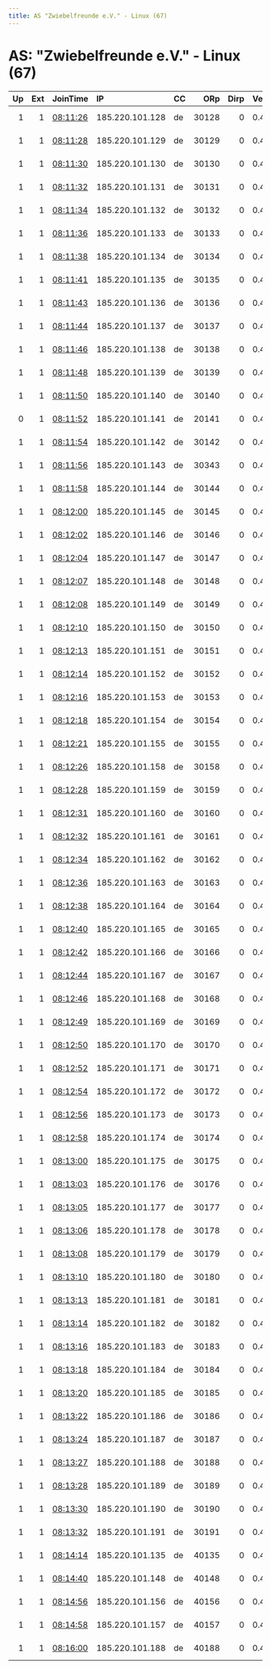 ```yaml
---
title: AS "Zwiebelfreunde e.V." - Linux (67)
---
```


# AS: "Zwiebelfreunde e.V." - Linux (67)

|   Up |   Ext | JoinTime                                                                                              | IP              | CC   |   ORp |   Dirp | Version   | Contact                   | Nickname    |   eFamMembers |
|-----:|------:|:------------------------------------------------------------------------------------------------------|:----------------|:-----|------:|-------:|:----------|:--------------------------|:------------|--------------:|
|    1 |     1 | [08:11:26](https://nusenu.github.io/OrNetStats/w/relay/B7DD945694DA77D9036CF3A084F339C728F21607.html) | 185.220.101.128 | de   | 30128 |      0 | 0.4.7.8   | url:relayon.org proof:uri | relayon2128 |             1 |
|    1 |     1 | [08:11:28](https://nusenu.github.io/OrNetStats/w/relay/B348B834AC816706182F8EB1C4E3A76D2C731585.html) | 185.220.101.129 | de   | 30129 |      0 | 0.4.7.8   | url:relayon.org proof:uri | relayon2129 |             1 |
|    1 |     1 | [08:11:30](https://nusenu.github.io/OrNetStats/w/relay/CC555730F763177F5E55D145D75B29EDBFAB0C85.html) | 185.220.101.130 | de   | 30130 |      0 | 0.4.7.13  | url:relayon.org proof:uri | relayon2130 |             1 |
|    1 |     1 | [08:11:32](https://nusenu.github.io/OrNetStats/w/relay/86561C416F81CFFFD46D6E85CAA525B65E29D045.html) | 185.220.101.131 | de   | 30131 |      0 | 0.4.7.8   | url:relayon.org proof:uri | relayon2131 |             1 |
|    1 |     1 | [08:11:34](https://nusenu.github.io/OrNetStats/w/relay/56605B9BE3A1F656EE1425B4C5A19F890A9602AA.html) | 185.220.101.132 | de   | 30132 |      0 | 0.4.7.13  | url:relayon.org proof:uri | relayon2132 |             1 |
|    1 |     1 | [08:11:36](https://nusenu.github.io/OrNetStats/w/relay/E65B0201991BC69E1514ACAE5199DE428DB9E661.html) | 185.220.101.133 | de   | 30133 |      0 | 0.4.7.8   | url:relayon.org proof:uri | relayon2133 |             1 |
|    1 |     1 | [08:11:38](https://nusenu.github.io/OrNetStats/w/relay/229F6B26B6EFB2F3366F4512125F238864259F4F.html) | 185.220.101.134 | de   | 30134 |      0 | 0.4.7.13  | url:relayon.org proof:uri | relayon2134 |             1 |
|    1 |     1 | [08:11:41](https://nusenu.github.io/OrNetStats/w/relay/F3ACE9E7F16AF056A36608C7936B6D9DA580FA37.html) | 185.220.101.135 | de   | 30135 |      0 | 0.4.7.13  | url:relayon.org proof:uri | relayon2135 |             1 |
|    1 |     1 | [08:11:43](https://nusenu.github.io/OrNetStats/w/relay/5EF59DDE1C9EAC5BD33EDF0EA5A4C2F45D796AF6.html) | 185.220.101.136 | de   | 30136 |      0 | 0.4.7.8   | url:relayon.org proof:uri | relayon2136 |             1 |
|    1 |     1 | [08:11:44](https://nusenu.github.io/OrNetStats/w/relay/4EBF461783B2B5210346246697FE9140949B3A88.html) | 185.220.101.137 | de   | 30137 |      0 | 0.4.7.13  | url:relayon.org proof:uri | relayon2137 |             1 |
|    1 |     1 | [08:11:46](https://nusenu.github.io/OrNetStats/w/relay/37041D3299AA7188B07C021D5487F1A2C6F16379.html) | 185.220.101.138 | de   | 30138 |      0 | 0.4.7.8   | url:relayon.org proof:uri | relayon2138 |             1 |
|    1 |     1 | [08:11:48](https://nusenu.github.io/OrNetStats/w/relay/BA44007C68E4D56D5032400778F4479C264F4AA9.html) | 185.220.101.139 | de   | 30139 |      0 | 0.4.7.13  | url:relayon.org proof:uri | relayon2139 |             1 |
|    1 |     1 | [08:11:50](https://nusenu.github.io/OrNetStats/w/relay/EBA56EB663A937CD85D8B6ABCD8FE15E5F660462.html) | 185.220.101.140 | de   | 30140 |      0 | 0.4.7.8   | url:relayon.org proof:uri | relayon2140 |             1 |
|    0 |     1 | [08:11:52](https://nusenu.github.io/OrNetStats/w/relay/4DA93DB8CC0F45BBD1EACBEF8045B7006C2D6A8E.html) | 185.220.101.141 | de   | 20141 |      0 | 0.4.7.13  | url:relayon.org proof:uri | relayon0341 |             1 |
|    1 |     1 | [08:11:54](https://nusenu.github.io/OrNetStats/w/relay/9DFA3A9596F1E6F877744AD42B29EAB87D689C46.html) | 185.220.101.142 | de   | 30142 |      0 | 0.4.7.8   | url:relayon.org proof:uri | relayon2142 |             1 |
|    1 |     1 | [08:11:56](https://nusenu.github.io/OrNetStats/w/relay/32EE1B9C4E37D2215CD4C367644D0E6C91E8837C.html) | 185.220.101.143 | de   | 30343 |      0 | 0.4.7.13  | url:relayon.org proof:uri | relayon2143 |             1 |
|    1 |     1 | [08:11:58](https://nusenu.github.io/OrNetStats/w/relay/EB4854605CD1200C7EBFBE2DFC9782DC0A4F77FD.html) | 185.220.101.144 | de   | 30144 |      0 | 0.4.7.13  | url:relayon.org proof:uri | relayon2144 |             1 |
|    1 |     1 | [08:12:00](https://nusenu.github.io/OrNetStats/w/relay/22D78D335F1CA1E3551002E9613A49600FCA22CD.html) | 185.220.101.145 | de   | 30145 |      0 | 0.4.7.13  | url:relayon.org proof:uri | relayon2145 |             1 |
|    1 |     1 | [08:12:02](https://nusenu.github.io/OrNetStats/w/relay/F53E53397CB3515CDD1E8EAEC0550C07A8CF27ED.html) | 185.220.101.146 | de   | 30146 |      0 | 0.4.7.8   | url:relayon.org proof:uri | relayon2146 |             1 |
|    1 |     1 | [08:12:04](https://nusenu.github.io/OrNetStats/w/relay/4DA00F87D0001B6B137AE2EF60A8AFB34D79A942.html) | 185.220.101.147 | de   | 30147 |      0 | 0.4.7.8   | url:relayon.org proof:uri | relayon2147 |             1 |
|    1 |     1 | [08:12:07](https://nusenu.github.io/OrNetStats/w/relay/9BF644833B8C4E1CE71E2041B85BB55980E79507.html) | 185.220.101.148 | de   | 30148 |      0 | 0.4.7.8   | url:relayon.org proof:uri | relayon2148 |             1 |
|    1 |     1 | [08:12:08](https://nusenu.github.io/OrNetStats/w/relay/12982C8D0E196BE50B9C449B815946B7D3FDB6FB.html) | 185.220.101.149 | de   | 30149 |      0 | 0.4.7.13  | url:relayon.org proof:uri | relayon2149 |             1 |
|    1 |     1 | [08:12:10](https://nusenu.github.io/OrNetStats/w/relay/63D3EED5187B59C793FD6452518B182403EA8A91.html) | 185.220.101.150 | de   | 30150 |      0 | 0.4.7.13  | url:relayon.org proof:uri | relayon2150 |             1 |
|    1 |     1 | [08:12:13](https://nusenu.github.io/OrNetStats/w/relay/B8D10E7458FBB7BA9BC48BAC340206FD396BCAA8.html) | 185.220.101.151 | de   | 30151 |      0 | 0.4.7.8   | url:relayon.org proof:uri | relayon2151 |             1 |
|    1 |     1 | [08:12:14](https://nusenu.github.io/OrNetStats/w/relay/8F788FCE2F8AE78480F77EC4951FD562C4784F25.html) | 185.220.101.152 | de   | 30152 |      0 | 0.4.7.13  | url:relayon.org proof:uri | relayon2152 |             1 |
|    1 |     1 | [08:12:16](https://nusenu.github.io/OrNetStats/w/relay/A9F11EEB6B82A8E4E98099A14177AE8CE33C8261.html) | 185.220.101.153 | de   | 30153 |      0 | 0.4.7.13  | url:relayon.org proof:uri | relayon2153 |             1 |
|    1 |     1 | [08:12:18](https://nusenu.github.io/OrNetStats/w/relay/0E77288CBE1295EE6658CD9239936FF176729BFB.html) | 185.220.101.154 | de   | 30154 |      0 | 0.4.7.13  | url:relayon.org proof:uri | relayon2154 |             1 |
|    1 |     1 | [08:12:21](https://nusenu.github.io/OrNetStats/w/relay/CB94488B940EAA706EFF0FC1D1E7DCD5A032CB49.html) | 185.220.101.155 | de   | 30155 |      0 | 0.4.7.8   | url:relayon.org proof:uri | relayon2155 |             1 |
|    1 |     1 | [08:12:26](https://nusenu.github.io/OrNetStats/w/relay/339D17361AD29AF7306FA5D14C02CB138046EF6B.html) | 185.220.101.158 | de   | 30158 |      0 | 0.4.7.13  | url:relayon.org proof:uri | relayon2158 |             1 |
|    1 |     1 | [08:12:28](https://nusenu.github.io/OrNetStats/w/relay/1B78106D1E5653070DA6FAA0F95EC653932F49B4.html) | 185.220.101.159 | de   | 30159 |      0 | 0.4.7.13  | url:relayon.org proof:uri | relayon2159 |             1 |
|    1 |     1 | [08:12:31](https://nusenu.github.io/OrNetStats/w/relay/2C95F1442A2DB98D610A8ED592F1661E2763B5FF.html) | 185.220.101.160 | de   | 30160 |      0 | 0.4.7.13  | url:relayon.org proof:uri | relayon2160 |             1 |
|    1 |     1 | [08:12:32](https://nusenu.github.io/OrNetStats/w/relay/CE17F20DD594ACD5CCD9D00738FF975ECD6B638A.html) | 185.220.101.161 | de   | 30161 |      0 | 0.4.7.13  | url:relayon.org proof:uri | relayon2161 |             1 |
|    1 |     1 | [08:12:34](https://nusenu.github.io/OrNetStats/w/relay/DA2395E76FDA1275050CCD7E8EAAA1E57AF70CDF.html) | 185.220.101.162 | de   | 30162 |      0 | 0.4.7.13  | url:relayon.org proof:uri | relayon2162 |             1 |
|    1 |     1 | [08:12:36](https://nusenu.github.io/OrNetStats/w/relay/658B748E69C2DFD6ED57756689C00DB5547A2A4E.html) | 185.220.101.163 | de   | 30163 |      0 | 0.4.7.13  | url:relayon.org proof:uri | relayon2163 |             1 |
|    1 |     1 | [08:12:38](https://nusenu.github.io/OrNetStats/w/relay/686037BBBDED42CBE8F1114971B6294C31AA5251.html) | 185.220.101.164 | de   | 30164 |      0 | 0.4.7.13  | url:relayon.org proof:uri | relayon2164 |             1 |
|    1 |     1 | [08:12:40](https://nusenu.github.io/OrNetStats/w/relay/0614FAC2AE0D11863753F20661F6A105E0A89113.html) | 185.220.101.165 | de   | 30165 |      0 | 0.4.7.13  | url:relayon.org proof:uri | relayon2165 |             1 |
|    1 |     1 | [08:12:42](https://nusenu.github.io/OrNetStats/w/relay/EF407DDCDD3A49CCFF7D7881ADAD598F3B60778B.html) | 185.220.101.166 | de   | 30166 |      0 | 0.4.7.8   | url:relayon.org proof:uri | relayon2166 |             1 |
|    1 |     1 | [08:12:44](https://nusenu.github.io/OrNetStats/w/relay/D1E753134A886C9472CDDE08D84990ABAD65FB76.html) | 185.220.101.167 | de   | 30167 |      0 | 0.4.7.13  | url:relayon.org proof:uri | relayon2167 |             1 |
|    1 |     1 | [08:12:46](https://nusenu.github.io/OrNetStats/w/relay/24B71781FA267278B620C3FAC5BCEDBA42276B1F.html) | 185.220.101.168 | de   | 30168 |      0 | 0.4.7.13  | url:relayon.org proof:uri | relayon2168 |             1 |
|    1 |     1 | [08:12:49](https://nusenu.github.io/OrNetStats/w/relay/13CEB46CE597DA7D8A73292560C12164BB0BB401.html) | 185.220.101.169 | de   | 30169 |      0 | 0.4.7.13  | url:relayon.org proof:uri | relayon2169 |             1 |
|    1 |     1 | [08:12:50](https://nusenu.github.io/OrNetStats/w/relay/A3C00BFAE04B23593847509B52811D450F74172B.html) | 185.220.101.170 | de   | 30170 |      0 | 0.4.7.13  | url:relayon.org proof:uri | relayon2170 |             1 |
|    1 |     1 | [08:12:52](https://nusenu.github.io/OrNetStats/w/relay/74ED02DF2C68569766765C64604913990C2BFB2B.html) | 185.220.101.171 | de   | 30171 |      0 | 0.4.7.13  | url:relayon.org proof:uri | relayon2171 |             1 |
|    1 |     1 | [08:12:54](https://nusenu.github.io/OrNetStats/w/relay/148D2B83BB7A601188BA3C6D5057D8F8A00C0E14.html) | 185.220.101.172 | de   | 30172 |      0 | 0.4.7.13  | url:relayon.org proof:uri | relayon2172 |             1 |
|    1 |     1 | [08:12:56](https://nusenu.github.io/OrNetStats/w/relay/CC845D6C61B00164CD232DFEFBE7C677A3183A1A.html) | 185.220.101.173 | de   | 30173 |      0 | 0.4.7.13  | url:relayon.org proof:uri | relayon2173 |             1 |
|    1 |     1 | [08:12:58](https://nusenu.github.io/OrNetStats/w/relay/0529CE352F28D6FC2AF706E56178EC00A6DCA847.html) | 185.220.101.174 | de   | 30174 |      0 | 0.4.7.13  | url:relayon.org proof:uri | relayon2174 |             1 |
|    1 |     1 | [08:13:00](https://nusenu.github.io/OrNetStats/w/relay/FF76B0A92419419E84DD4691037794D1B934BD20.html) | 185.220.101.175 | de   | 30175 |      0 | 0.4.7.13  | url:relayon.org proof:uri | relayon2175 |             1 |
|    1 |     1 | [08:13:03](https://nusenu.github.io/OrNetStats/w/relay/D92DAEEC9B05974B417FA2DEE439A684CF593E2E.html) | 185.220.101.176 | de   | 30176 |      0 | 0.4.7.13  | url:relayon.org proof:uri | relayon2176 |             1 |
|    1 |     1 | [08:13:05](https://nusenu.github.io/OrNetStats/w/relay/935C2FCAF6D9BB491238D7F93DD10FE7CD4480FA.html) | 185.220.101.177 | de   | 30177 |      0 | 0.4.7.13  | url:relayon.org proof:uri | relayon2177 |             1 |
|    1 |     1 | [08:13:06](https://nusenu.github.io/OrNetStats/w/relay/689A71BCC2F040D9C9836A6CF4D519B0C19C0050.html) | 185.220.101.178 | de   | 30178 |      0 | 0.4.7.13  | url:relayon.org proof:uri | relayon2178 |             1 |
|    1 |     1 | [08:13:08](https://nusenu.github.io/OrNetStats/w/relay/180742884B16321F408B8FA9EAA94CB65437E704.html) | 185.220.101.179 | de   | 30179 |      0 | 0.4.7.13  | url:relayon.org proof:uri | relayon2179 |             1 |
|    1 |     1 | [08:13:10](https://nusenu.github.io/OrNetStats/w/relay/97EB603F2C21232C18CF8ABE9179284AFF33D34A.html) | 185.220.101.180 | de   | 30180 |      0 | 0.4.7.13  | url:relayon.org proof:uri | relayon2180 |             1 |
|    1 |     1 | [08:13:13](https://nusenu.github.io/OrNetStats/w/relay/BFD77534C0317A1E3B9FD0912F6B3209047F40F4.html) | 185.220.101.181 | de   | 30181 |      0 | 0.4.7.13  | url:relayon.org proof:uri | relayon2181 |             1 |
|    1 |     1 | [08:13:14](https://nusenu.github.io/OrNetStats/w/relay/CCC2B286DA21698C5805DF0E6C17961F29403B50.html) | 185.220.101.182 | de   | 30182 |      0 | 0.4.7.13  | url:relayon.org proof:uri | relayon2182 |             1 |
|    1 |     1 | [08:13:16](https://nusenu.github.io/OrNetStats/w/relay/E192984471F10AF7F8ACF5A8F461C8CCFF568AC1.html) | 185.220.101.183 | de   | 30183 |      0 | 0.4.7.13  | url:relayon.org proof:uri | relayon2183 |             1 |
|    1 |     1 | [08:13:18](https://nusenu.github.io/OrNetStats/w/relay/1DF8C528E4266A9752CF83AF2B7EBDD904BD19BA.html) | 185.220.101.184 | de   | 30184 |      0 | 0.4.7.13  | url:relayon.org proof:uri | relayon2184 |             1 |
|    1 |     1 | [08:13:20](https://nusenu.github.io/OrNetStats/w/relay/96C7E57191B0807D0AAB94EE81BEF62C99FFF4D0.html) | 185.220.101.185 | de   | 30185 |      0 | 0.4.7.13  | url:relayon.org proof:uri | relayon2185 |             1 |
|    1 |     1 | [08:13:22](https://nusenu.github.io/OrNetStats/w/relay/A8A469C8B911B4981660FC9A52F67B11E4586289.html) | 185.220.101.186 | de   | 30186 |      0 | 0.4.7.13  | url:relayon.org proof:uri | relayon2186 |             1 |
|    1 |     1 | [08:13:24](https://nusenu.github.io/OrNetStats/w/relay/6C5A073F811A1CE6FCD9EFC4302961D8912DCAC2.html) | 185.220.101.187 | de   | 30187 |      0 | 0.4.7.13  | url:relayon.org proof:uri | relayon2187 |             1 |
|    1 |     1 | [08:13:27](https://nusenu.github.io/OrNetStats/w/relay/69EBD6001577A65C76F324F56CE65ECDAE6B5218.html) | 185.220.101.188 | de   | 30188 |      0 | 0.4.7.13  | url:relayon.org proof:uri | relayon2188 |             1 |
|    1 |     1 | [08:13:28](https://nusenu.github.io/OrNetStats/w/relay/2F600BF133DFA1E4D83A9DAA353F34FD25B556C2.html) | 185.220.101.189 | de   | 30189 |      0 | 0.4.7.13  | url:relayon.org proof:uri | relayon2189 |             1 |
|    1 |     1 | [08:13:30](https://nusenu.github.io/OrNetStats/w/relay/B1154024EEFF4A7DDD090019C382DBF819CF95D3.html) | 185.220.101.190 | de   | 30190 |      0 | 0.4.7.13  | url:relayon.org proof:uri | relayon2190 |             1 |
|    1 |     1 | [08:13:32](https://nusenu.github.io/OrNetStats/w/relay/9CCE03B05749BA4E9E411801205889DB82FEC01E.html) | 185.220.101.191 | de   | 30191 |      0 | 0.4.7.13  | url:relayon.org proof:uri | relayon2191 |             1 |
|    1 |     1 | [08:14:14](https://nusenu.github.io/OrNetStats/w/relay/31E2B6D9EC40A7DB8EB639E6D9F80E47BE0EE7AF.html) | 185.220.101.135 | de   | 40135 |      0 | 0.4.7.13  | url:relayon.org proof:uri | relayon3135 |             1 |
|    1 |     1 | [08:14:40](https://nusenu.github.io/OrNetStats/w/relay/06AFF403163AA2185034EBC984A2A2294998EDE5.html) | 185.220.101.148 | de   | 40148 |      0 | 0.4.7.8   | url:relayon.org proof:uri | relayon4148 |             1 |
|    1 |     1 | [08:14:56](https://nusenu.github.io/OrNetStats/w/relay/094619488F15ED623142CB40D42914FBEE1E61D6.html) | 185.220.101.156 | de   | 40156 |      0 | 0.4.7.8   | url:relayon.org proof:uri | relayon3156 |             1 |
|    1 |     1 | [08:14:58](https://nusenu.github.io/OrNetStats/w/relay/721E783DF3DDED8D26D16A04EA700AD86C184D2D.html) | 185.220.101.157 | de   | 40157 |      0 | 0.4.7.13  | url:relayon.org proof:uri | relayon3157 |             1 |
|    1 |     1 | [08:16:00](https://nusenu.github.io/OrNetStats/w/relay/DEDF9FEF384AB48F4E7D47FF36A6E2E762FF1FCA.html) | 185.220.101.188 | de   | 40188 |      0 | 0.4.7.13  | url:relayon.org proof:uri | relayon3188 |             1 |
